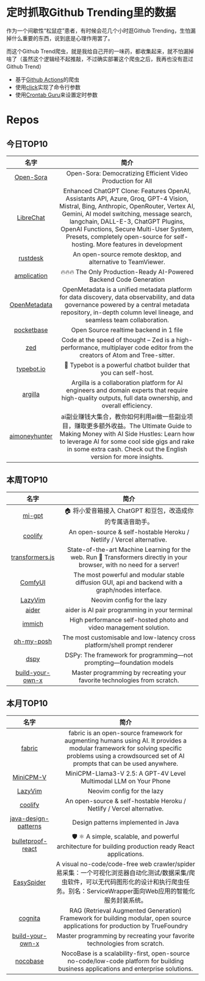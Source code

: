 # 定时抓取Github Trending里的数据

作为一个间歇性“松鼠症”患者，有时候会花几个小时逛Github Trending，生怕漏掉什么重要的东西，说到底是心理作用罢了。

而这个Github Trend爬虫，就是我给自己开的一味药，都收集起来，就不怕漏掉啥了（虽然这个逻辑经不起推敲，不过确实部署这个爬虫之后，我再也没有逛过Github Trend）

* 基于[Github Actions](https://docs.github.com/en/actions)的爬虫
* 使用[click](https://github.com/pallets/click)实现了命令行参数
* 使用[Crontab Guru](https://crontab.guru/)来设置定时参数

# Repos
## 今日TOP10 
<!-- START OF DAILY_TOP10_REPOS -->
| 名字 | 简介 |
| :----: | :----: |
| [Open-Sora](https://github.com/hpcaitech/Open-Sora) | Open-Sora: Democratizing Efficient Video Production for All |
| [LibreChat](https://github.com/danny-avila/LibreChat) | Enhanced ChatGPT Clone: Features OpenAI, Assistants API, Azure, Groq, GPT-4 Vision, Mistral, Bing, Anthropic, OpenRouter, Vertex AI, Gemini, AI model switching, message search, langchain, DALL-E-3, ChatGPT Plugins, OpenAI Functions, Secure Multi-User System, Presets, completely open-source for self-hosting. More features in development |
| [rustdesk](https://github.com/rustdesk/rustdesk) | An open-source remote desktop, and alternative to TeamViewer. |
| [amplication](https://github.com/amplication/amplication) | 🔥🔥🔥 The Only Production-Ready AI-Powered Backend Code Generation |
| [OpenMetadata](https://github.com/open-metadata/OpenMetadata) | OpenMetadata is a unified metadata platform for data discovery, data observability, and data governance powered by a central metadata repository, in-depth column level lineage, and seamless team collaboration. |
| [pocketbase](https://github.com/pocketbase/pocketbase) | Open Source realtime backend in 1 file |
| [zed](https://github.com/zed-industries/zed) | Code at the speed of thought – Zed is a high-performance, multiplayer code editor from the creators of Atom and Tree-sitter. |
| [typebot.io](https://github.com/baptisteArno/typebot.io) | 💬 Typebot is a powerful chatbot builder that you can self-host. |
| [argilla](https://github.com/argilla-io/argilla) | Argilla is a collaboration platform for AI engineers and domain experts that require high-quality outputs, full data ownership, and overall efficiency. |
| [aimoneyhunter](https://github.com/bleedline/aimoneyhunter) | ai副业赚钱大集合，教你如何利用ai做一些副业项目，赚取更多额外收益。The Ultimate Guide to Making Money with AI Side Hustles: Learn how to leverage AI for some cool side gigs and rake in some extra cash. Check out the English version for more insights. |
<!-- END OF DAILY_TOP10_REPOS -->

## 本周TOP10
<!-- START OF WEEKLY_TOP10_REPOS -->
| 名字 | 简介 |
| :----: | :----: |
| [mi-gpt](https://github.com/idootop/mi-gpt) | 🏠 将小爱音箱接入 ChatGPT 和豆包，改造成你的专属语音助手。 |
| [coolify](https://github.com/coollabsio/coolify) | An open-source & self-hostable Heroku / Netlify / Vercel alternative. |
| [transformers.js](https://github.com/xenova/transformers.js) | State-of-the-art Machine Learning for the web. Run 🤗 Transformers directly in your browser, with no need for a server! |
| [ComfyUI](https://github.com/comfyanonymous/ComfyUI) | The most powerful and modular stable diffusion GUI, api and backend with a graph/nodes interface. |
| [LazyVim](https://github.com/LazyVim/LazyVim) | Neovim config for the lazy |
| [aider](https://github.com/paul-gauthier/aider) | aider is AI pair programming in your terminal |
| [immich](https://github.com/immich-app/immich) | High performance self-hosted photo and video management solution. |
| [oh-my-posh](https://github.com/JanDeDobbeleer/oh-my-posh) | The most customisable and low-latency cross platform/shell prompt renderer |
| [dspy](https://github.com/stanfordnlp/dspy) | DSPy: The framework for programming—not prompting—foundation models |
| [build-your-own-x](https://github.com/codecrafters-io/build-your-own-x) | Master programming by recreating your favorite technologies from scratch. |
<!-- END OF WEEKLY_TOP10_REPOS -->

## 本月TOP10
<!-- START OF MONTHLY_TOP10_REPOS -->
| 名字 | 简介 |
| :----: | :----: |
| [fabric](https://github.com/danielmiessler/fabric) | fabric is an open-source framework for augmenting humans using AI. It provides a modular framework for solving specific problems using a crowdsourced set of AI prompts that can be used anywhere. |
| [MiniCPM-V](https://github.com/OpenBMB/MiniCPM-V) | MiniCPM-Llama3-V 2.5: A GPT-4V Level Multimodal LLM on Your Phone |
| [LazyVim](https://github.com/LazyVim/LazyVim) | Neovim config for the lazy |
| [coolify](https://github.com/coollabsio/coolify) | An open-source & self-hostable Heroku / Netlify / Vercel alternative. |
| [java-design-patterns](https://github.com/iluwatar/java-design-patterns) | Design patterns implemented in Java |
| [bulletproof-react](https://github.com/alan2207/bulletproof-react) | 🛡️ ⚛️ A simple, scalable, and powerful architecture for building production ready React applications. |
| [EasySpider](https://github.com/NaiboWang/EasySpider) | A visual no-code/code-free web crawler/spider易采集：一个可视化浏览器自动化测试/数据采集/爬虫软件，可以无代码图形化的设计和执行爬虫任务。别名：ServiceWrapper面向Web应用的智能化服务封装系统。 |
| [cognita](https://github.com/truefoundry/cognita) | RAG (Retrieval Augmented Generation) Framework for building modular, open source applications for production by TrueFoundry |
| [build-your-own-x](https://github.com/codecrafters-io/build-your-own-x) | Master programming by recreating your favorite technologies from scratch. |
| [nocobase](https://github.com/nocobase/nocobase) | NocoBase is a scalability-first, open-source no-code/low-code platform for building business applications and enterprise solutions. |
<!-- END OF MONTHLY_TOP10_REPOS -->
